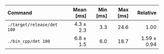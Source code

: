 | Command | Mean [ms] | Min [ms] | Max [ms] | Relative |
|:---|---:|---:|---:|---:|
| `./target/release/det 100` | 4.3 ± 2.3 | 3.3 | 24.6 | 1.00 |
| `./bin_cpp/det 100` | 6.8 ± 1.5 | 6.0 | 18.7 | 1.59 ± 0.94 |
